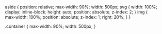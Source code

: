 aside {
  position: relative;
  max-width: 90%;
  width: 500px;
  svg {
    width: 100%;
    display: inline-block;
    height: auto;
    position: absolute;
    z-index: 2;
  }
  img {
    max-width: 100%;
    position: absolute;
    z-index: 1;
    right: 20%;
  }
}

.container {
  max-width: 90%;
  width: 500px;
}